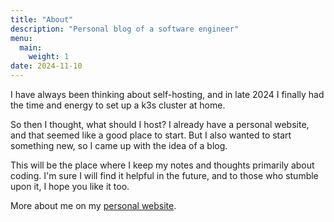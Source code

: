 ```yaml
---
title: "About"
description: "Personal blog of a software engineer"
menu:
  main:
    weight: 1
date: 2024-11-10
---
```


I have always been thinking about self-hosting, and in late 2024 I finally had the time and energy to set up a k3s cluster at home.

So then I thought, what should I host? I already have a personal website, and that seemed like a good place to start. But I also wanted to start something new, so I came up with the idea of a blog.

This will be the place where I keep my notes and thoughts primarily about coding. I'm sure I will find it helpful in the future, and to those who stumble upon it, I hope you like it too.

More about me on my [personal website](https://profile.junyi.me/).

